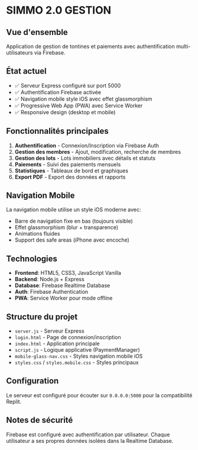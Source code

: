 # SIMMO 2.0 GESTION

## Vue d'ensemble
Application de gestion de tontines et paiements avec authentification multi-utilisateurs via Firebase.

## État actuel
- ✅ Serveur Express configuré sur port 5000
- ✅ Authentification Firebase activée
- ✅ Navigation mobile style iOS avec effet glassmorphism
- ✅ Progressive Web App (PWA) avec Service Worker
- ✅ Responsive design (desktop et mobile)

## Fonctionnalités principales
1. **Authentification** - Connexion/Inscription via Firebase Auth
2. **Gestion des membres** - Ajout, modification, recherche de membres
3. **Gestion des lots** - Lots immobiliers avec détails et statuts
4. **Paiements** - Suivi des paiements mensuels
5. **Statistiques** - Tableaux de bord et graphiques
6. **Export PDF** - Export des données et rapports

## Navigation Mobile
La navigation mobile utilise un style iOS moderne avec:
- Barre de navigation fixe en bas (toujours visible)
- Effet glassmorphism (blur + transparence)
- Animations fluides
- Support des safe areas (iPhone avec encoche)

## Technologies
- **Frontend**: HTML5, CSS3, JavaScript Vanilla
- **Backend**: Node.js + Express
- **Database**: Firebase Realtime Database
- **Auth**: Firebase Authentication
- **PWA**: Service Worker pour mode offline

## Structure du projet
- `server.js` - Serveur Express
- `login.html` - Page de connexion/inscription
- `index.html` - Application principale
- `script.js` - Logique applicative (PaymentManager)
- `mobile-glass-nav.css` - Styles navigation mobile iOS
- `styles.css` / `styles.mobile.css` - Styles principaux

## Configuration
Le serveur est configuré pour écouter sur `0.0.0.0:5000` pour la compatibilité Replit.

## Notes de sécurité
Firebase est configuré avec authentification par utilisateur. Chaque utilisateur a ses propres données isolées dans la Realtime Database.
